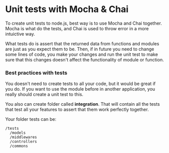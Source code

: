 # Unit tests with Mocha & Chai

To create unit tests to node.js, best way is to use Mocha and Chai together.
Mocha is what do the tests, and Chai is used to throw error in a more
intuictive way.

What tests do is assert that the returned data from functions and modules
are just as you expect them to be. Then, if in future you need to change some
lines of code, you make your changes and run the unit test to make sure that
this changes doesn't affect the functionality of module or function.

<h3>Best practices with tests</h3>
You doesn't need to create tests to all your code, but it would be great if you
do. If you want to use the module before in another application, you really
should create a unit test to this.

You also can create folder called <b>integration</b>. That will contain
all the tests that test all your features to assert that them work perfectly together.

Your folder tests can be:
```
/tests
  /models
  /middlewares
  /controllers
  /commons
```
